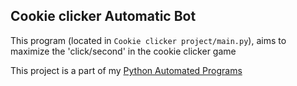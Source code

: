 ## Cookie clicker Automatic Bot

This program (located in `Cookie clicker project/main.py`), aims to maximize the 'click/second' in the cookie clicker
game

This project is a part of my [Python Automated Programs](https://github.com/Songhai9/Python-Automation-App-Projects/tree/main)
